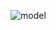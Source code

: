 ![model](https://github.com/Monidemukwe/Exploring-and-Building-a-Fashion-MNIST-Classifier-using-TensorFlow-and-Keras/assets/123472078/ff80c595-6619-496d-a595-dc3b66e9d3ce)
